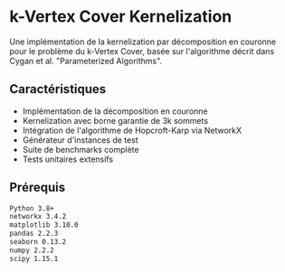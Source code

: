 # k-Vertex Cover Kernelization

Une implémentation de la kernelization par décomposition en couronne pour le problème du k-Vertex Cover, basée sur l'algorithme décrit dans Cygan et al. "Parameterized Algorithms".

## Caractéristiques

- Implémentation de la décomposition en couronne
- Kernelization avec borne garantie de 3k sommets
- Intégration de l'algorithme de Hopcroft-Karp via NetworkX
- Générateur d'instances de test
- Suite de benchmarks complète
- Tests unitaires extensifs

## Prérequis

```bash
Python 3.8+
networkx 3.4.2
matplotlib 3.10.0
pandas 2.2.3
seaborn 0.13.2
numpy 2.2.2
scipy 1.15.1
```
